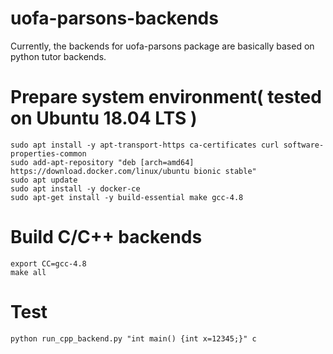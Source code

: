 # uofa-parsons-backends
Currently, the backends for uofa-parsons package are basically based on python tutor backends.

# Prepare system environment( tested on Ubuntu 18.04 LTS )
```
sudo apt install -y apt-transport-https ca-certificates curl software-properties-common
sudo add-apt-repository "deb [arch=amd64] https://download.docker.com/linux/ubuntu bionic stable"
sudo apt update
sudo apt install -y docker-ce
sudo apt-get install -y build-essential make gcc-4.8
```

# Build C/C++ backends

```
export CC=gcc-4.8
make all
```

# Test
```
python run_cpp_backend.py "int main() {int x=12345;}" c

```
